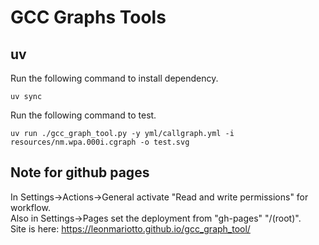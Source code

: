 # GCC Graphs Tools

## uv

Run the following command to install dependency.
```'(shell)
uv sync
```

Run the following command to test.
```
uv run ./gcc_graph_tool.py -y yml/callgraph.yml -i resources/nm.wpa.000i.cgraph -o test.svg
```

## Note for github pages

In Settings->Actions->General activate "Read and write permissions" for workflow. </br>
Also in Settings->Pages set the deployment from "gh-pages" "/(root)". </br>
Site is here: https://leonmariotto.github.io/gcc_graph_tool/ </br>
